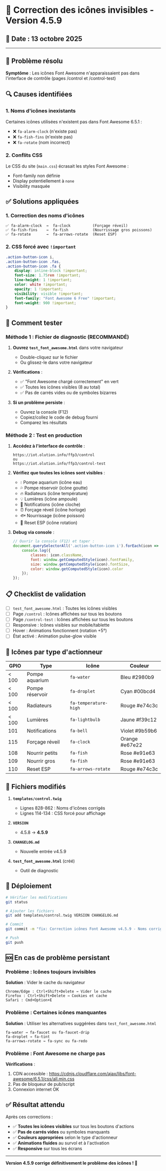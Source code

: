 # 🔧 Correction des icônes invisibles - Version 4.5.9

## 📅 Date : 13 octobre 2025

---

## 🎯 Problème résolu

**Symptôme** : Les icônes Font Awesome n'apparaissaient pas dans l'interface de contrôle (pages /control et /control-test)

## 🔍 Causes identifiées

### 1. Noms d'icônes inexistants
Certaines icônes utilisées n'existent pas dans Font Awesome 6.5.1 :
- ❌ `fa-alarm-clock` (n'existe pas)
- ❌ `fa-fish-fins` (n'existe pas)
- ❌ `fa-rotate` (nom incorrect)

### 2. Conflits CSS
Le CSS du site (`main.css`) écrasait les styles Font Awesome :
- Font-family non définie
- Display potentiellement à `none`
- Visibility masquée

## ✅ Solutions appliquées

### 1. Correction des noms d'icônes
```
✅ fa-alarm-clock  →  fa-clock          (Forçage réveil)
✅ fa-fish-fins    →  fa-fish           (Nourrissage gros poissons)
✅ fa-rotate       →  fa-arrows-rotate  (Reset ESP)
```

### 2. CSS forcé avec `!important`
```css
.action-button-icon i,
.action-button-icon .fas,
.action-button-icon .fa {
    display: inline-block !important;
    font-size: 1.75rem !important;
    line-height: 1 !important;
    color: white !important;
    opacity: 1 !important;
    visibility: visible !important;
    font-family: "Font Awesome 6 Free" !important;
    font-weight: 900 !important;
}
```

## 🧪 Comment tester

### Méthode 1 : Fichier de diagnostic (RECOMMANDÉ)

1. **Ouvrez `test_font_awesome.html`** dans votre navigateur
   - Double-cliquez sur le fichier
   - Ou glissez-le dans votre navigateur

2. **Vérifications** :
   - ✅ "Font Awesome chargé correctement" en vert
   - ✅ Toutes les icônes visibles (8 au total)
   - ✅ Pas de carrés vides ou de symboles bizarres

3. **Si un problème persiste** :
   - Ouvrez la console (F12)
   - Copiez/collez le code de debug fourni
   - Comparez les résultats

### Méthode 2 : Test en production

1. **Accédez à l'interface de contrôle** :
   ```
   https://iot.olution.info/ffp3/control
   ou
   https://iot.olution.info/ffp3/control-test
   ```

2. **Vérifiez que toutes les icônes sont visibles** :
   - 💧 Pompe aquarium (icône eau)
   - 💦 Pompe réservoir (icône goutte)
   - 🔥 Radiateurs (icône température)
   - 💡 Lumières (icône ampoule)
   - 🔔 Notifications (icône cloche)
   - ⏰ Forçage réveil (icône horloge)
   - 🐟 Nourrissage (icône poisson)
   - 🔄 Reset ESP (icône rotation)

3. **Debug via console** :
   ```javascript
   // Ouvrir la console (F12) et taper :
   document.querySelectorAll('.action-button-icon i').forEach(icon => {
       console.log({
           classes: icon.className,
           font: window.getComputedStyle(icon).fontFamily,
           size: window.getComputedStyle(icon).fontSize,
           color: window.getComputedStyle(icon).color
       });
   });
   ```

## 📋 Checklist de validation

- [ ] `test_font_awesome.html` : Toutes les icônes visibles
- [ ] Page `/control` : Icônes affichées sur tous les boutons
- [ ] Page `/control-test` : Icônes affichées sur tous les boutons
- [ ] Responsive : Icônes visibles sur mobile/tablette
- [ ] Hover : Animations fonctionnent (rotation +5°)
- [ ] État activé : Animation pulse-glow visible

## 🔧 Icônes par type d'actionneur

| GPIO | Type | Icône | Couleur |
|------|------|-------|---------|
| < 100 | Pompe aquarium | `fa-water` | Bleu #2980b9 |
| < 100 | Pompe réservoir | `fa-droplet` | Cyan #00bcd4 |
| < 100 | Radiateurs | `fa-temperature-high` | Rouge #e74c3c |
| < 100 | Lumières | `fa-lightbulb` | Jaune #f39c12 |
| 101 | Notifications | `fa-bell` | Violet #9b59b6 |
| 115 | Forçage réveil | `fa-clock` | Orange #e67e22 |
| 108 | Nourrir petits | `fa-fish` | Rose #e91e63 |
| 109 | Nourrir gros | `fa-fish` | Rose #e91e63 |
| 110 | Reset ESP | `fa-arrows-rotate` | Rouge #e74c3c |

## 📁 Fichiers modifiés

1. **`templates/control.twig`**
   - Lignes 828-862 : Noms d'icônes corrigés
   - Lignes 114-134 : CSS forcé pour affichage

2. **`VERSION`**
   - 4.5.8 → **4.5.9**

3. **`CHANGELOG.md`**
   - Nouvelle entrée v4.5.9

4. **`test_font_awesome.html`** (créé)
   - Outil de diagnostic

## 🚀 Déploiement

```bash
# Vérifier les modifications
git status

# Ajouter les fichiers
git add templates/control.twig VERSION CHANGELOG.md

# Commit
git commit -m "fix: Correction icônes Font Awesome v4.5.9 - Noms corrigés + CSS forcé"

# Push
git push
```

## 🆘 En cas de problème persistant

### Problème : Icônes toujours invisibles
**Solution** : Vider le cache du navigateur
```
Chrome/Edge : Ctrl+Shift+Delete → Vider le cache
Firefox : Ctrl+Shift+Delete → Cookies et cache
Safari : Cmd+Option+E
```

### Problème : Certaines icônes manquantes
**Solution** : Utiliser les alternatives suggérées dans `test_font_awesome.html`
```
fa-water → fa-faucet ou fa-faucet-drip
fa-droplet → fa-tint
fa-arrows-rotate → fa-sync ou fa-redo
```

### Problème : Font Awesome ne charge pas
**Vérifications** :
1. CDN accessible : https://cdnjs.cloudflare.com/ajax/libs/font-awesome/6.5.1/css/all.min.css
2. Pas de bloqueur de pub/script
3. Connexion internet OK

## ✅ Résultat attendu

Après ces corrections :
- ✅ **Toutes les icônes visibles** sur tous les boutons d'actions
- ✅ **Pas de carrés vides** ou symboles manquants
- ✅ **Couleurs appropriées** selon le type d'actionneur
- ✅ **Animations fluides** au survol et à l'activation
- ✅ **Responsive** sur tous les écrans

---

**Version 4.5.9 corrige définitivement le problème des icônes ! 🎉**

